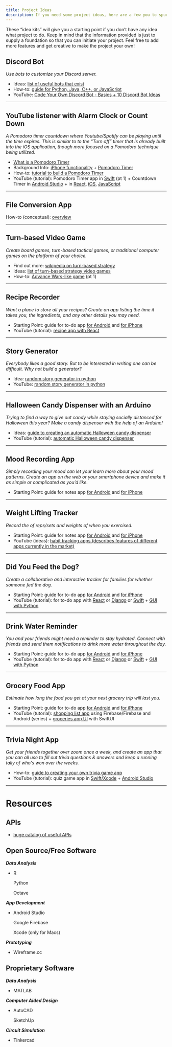 ```yaml
---
title: Project Ideas
description: If you need some project ideas, here are a few you to spur some inspiration!
---
```

These “idea kits” will give you a starting point if you don’t have any idea what project to do. Keep in mind that the information provided is just to supply a foundation so that you can initiate your project. Feel free to add more features and get creative to make the project your own!

## Discord Bot

*Use bots to customize your Discord server.*

* Ideas: [list of useful bots that exist](https://beebom.com/useful-discord-bots/)
* How-to: [guide for Python, Java, C++, or JavaScript](https://www.writebots.com/how-to-make-a-discord-bot/)
* YouTube: [Code Your Own Discord Bot - Basics + 10 Discord Bot Ideas](https://www.youtube.com/watch?v=j_sD9udZnCk)

---

## YouTube listener with Alarm Clock or Count Down

*A Pomodoro timer countdown where Youtube/Spotify can be playing until the time expires. This is similar to to the “Turn off” timer that is already built into the iOS application, though more focused on a Pomodoro technique being utilized.*

* [What is a Pomodoro Timer](https://en.wikipedia.org/wiki/Pomodoro_Technique)
* Background Info: [iPhone functionality](https://www.cnet.com/health/how-to-use-the-built-in-sleep-timer-in-ios/) + [Pomodoro Timer](https://www.cnet.com/health/how-to-use-the-built-in-sleep-timer-in-ios/)
* How-to: [tutorial to build a Pomodoro Timer](https://www.freecodecamp.org/news/how-i-built-my-pomodoro-clock-app-and-the-lessons-i-learned-along-the-way-51288983f5ee/)
* YouTube (tutorial): Pomodoro Timer app in [Swift](https://www.youtube.com/watch?v=VHApYW3jPjA) (pt 1) + Countdown Timer in [Android Studio](https://www.youtube.com/watch?v=MDuGwI6P-X8&list=PLrnPJCHvNZuB8wxqXCwKw2_NkyEmFwcSd&index=1) + in [React](https://www.youtube.com/watch?v=9EVmiQCfkuQ), [iOS](https://www.youtube.com/watch?v=VHApYW3jPjA), [JavaScript](https://www.youtube.com/watch?v=vAEG6OVCass)

---

## File Conversion App

How-to (conceptual): [overview](https://www.quora.com/How-can-I-create-my-own-file-conversion-software)

---

## Turn-based Video Game

*Create board games, turn-based tactical games, or traditional computer games on the platform of your choice.*

* Find out more: [wikipedia on turn-based strategy](https://en.wikipedia.org/wiki/Turn-based_strategy#:~:text=Turn%2Dbased%20tactics,-Main%20article%3A%20Turn&text=Tactical%20role%2Dplaying%20games%20are,and%20Chessaria%3A%20The%20Tactical%20Adventure.)
* Ideas: [list of turn-based strategy video games](https://en.wikipedia.org/wiki/List_of_turn-based_strategy_video_games)
* How-to: [Advance Wars-like game](https://www.raywenderlich.com/2925-how-to-make-a-turn-based-strategy-game-part-1) (pt 1)

---

## Recipe Recorder

*Want a place to store all your recipes? Create an app listing the time it takes you, the ingredients, and any other details you may need.*

* Starting Point: guide for to-do app [for Android](https://hub.packtpub.com/how-to-develop-a-simple-to-do-list-app-tutorial/) and [for iPhone](https://medium.com/better-programming/replicating-the-ios-reminders-app-part1-44211a7b7029)
* YouTube (tutorial): [recipe app with React](https://www.youtube.com/watch?v=U9T6YkEDkMo)

---

## Story Generator

*Everybody likes a good story. But to be interested in writing one can be difficult. Why not build a generator?*

* Idea: [random story generator in python](https://medium.com/@murbanlavalira/how-to-make-a-random-story-generator-in-python-3373f285d149)
* YouTube: [random story generator in python](https://www.youtube.com/watch?v=nxrAEDE1aE0)

---

## Halloween Candy Dispenser with an Arduino

*Trying to find a way to give out candy while staying socially distanced for Halloween this year? Make a candy dispenser with the help of an Arduino!*

* Ideas: [guide to creating an automatic Halloween candy dispenser](https://www.instructables.com/id/Automatic-Halloween-Candy-Dispenser/)
* YouTube (tutorial): [automatic Halloween candy dispenser](https://www.youtube.com/watch?v=KxcxH3_G3Es)

---

## Mood Recording App

*Simply recording your mood can let your learn more about your mood patterns. Create an app on the web or your smartphone device and make it as simple or complicated as you’d like.*

* Starting Point: guide for notes app [for Android](https://technobyte.org/create-notes-app-android-full-code-tutorial-simple-explanation/) and [for iPhone](https://medium.com/thecodinghype/creating-a-simple-note-taking-app-for-ios-in-swift-66dcbfe05a30)

---

## Weight Lifting Tracker

*Record the of reps/sets and weights of when you exercised.*

* Starting Point: guide for notes app [for Android](https://technobyte.org/create-notes-app-android-full-code-tutorial-simple-explanation/) and [for iPhone](https://medium.com/thecodinghype/creating-a-simple-note-taking-app-for-ios-in-swift-66dcbfe05a30)
* YouTube (ideas): [habit tracking apps (describes features of different apps currently in the market)](https://www.youtube.com/watch?v=491oCCVMa04)

---

## Did You Feed the Dog?

*Create a collaborative and interactive tracker for families for whether someone fed the dog.*

* Starting Point: guide for to-do app [for Android](https://hub.packtpub.com/how-to-develop-a-simple-to-do-list-app-tutorial/) and [for iPhone](https://medium.com/better-programming/replicating-the-ios-reminders-app-part1-44211a7b7029)
* YouTube (tutorial): for to-do app with [React](https://www.youtube.com/watch?v=pCA4qpQDZD8) or [Django](https://www.youtube.com/watch?v=ovql0Ui3n_I)  or [Swift](https://www.youtube.com/watch?v=-BZdQmHV4MQ) + [GUI with Python](https://www.youtube.com/watch?v=jE-SpRI3K5g)

---

## Drink Water Reminder

*You and your friends might need a reminder to stay hydrated. Connect with friends and send them notifications to drink more water throughout the day.*

* Starting Point: guide for to-do app [for Android](https://hub.packtpub.com/how-to-develop-a-simple-to-do-list-app-tutorial/) and [for iPhone](https://medium.com/better-programming/replicating-the-ios-reminders-app-part1-44211a7b7029)
* YouTube (tutorial): for to-do app with [React](https://www.youtube.com/watch?v=pCA4qpQDZD8) or [Django](https://www.youtube.com/watch?v=ovql0Ui3n_I) or [Swift](https://www.youtube.com/watch?v=-BZdQmHV4MQ) + [GUI with Python](https://www.youtube.com/watch?v=jE-SpRI3K5g)

---

## Grocery Food App

*Estimate how long the food you get at your next grocery trip will last you.*

* Starting Point: guide for to-do app [for Android](https://hub.packtpub.com/how-to-develop-a-simple-to-do-list-app-tutorial/) and [for iPhone](https://medium.com/better-programming/replicating-the-ios-reminders-app-part1-44211a7b7029)
* YouTube (tutorial): [shopping list app](https://www.youtube.com/watch?v=j_sD9udZnCk) using Firebase/Firebase and Android (series) + [groceries app UI](https://www.youtube.com/watch?v=zDfSLd2f1lQ) with SwiftUI

---


## Trivia Night App

*Get your friends together over zoom once a week, and create an app that you can all use to fill out trivia questions & answers and keep a running tally of who's won over the weeks.*

* How-to: [guide to creating your own trivia game app](https://yellow.systems/blog/how-to-create-your-own-trivia-game-app)
* YouTube (tutorial): quiz game app in [Swift/Xcode](https://www.youtube.com/watch?v=nD0s4H5PvCI) + [Android Studio](https://www.youtube.com/watch?v=TA28ZGsvK-0)

- - -

# Resources

## APIs

* [huge catalog of useful APIs](https://apilist.fun/)

## Open Source/Free Software

***Data Analysis***

* R

  Python

  Octave

***App Development***

* Android Studio

  Google Firebase

  Xcode (only for Macs)

***Prototyping***

* Wireframe.cc

## Proprietary Software

***Data Analysis***

* MATLAB

***Computer Aided Design***

* AutoCAD

  SketchUp

***Circuit Simulation***

* Tinkercad